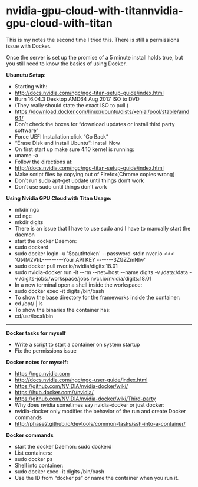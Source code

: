 # nvidia-gpu-cloud-with-titannvidia-gpu-cloud-with-titan

This is my notes the second time I tried this. There is still a permissions issue with Docker.

Once the server is set up the promise of a 5 minute install holds true, but you still need to know the basics of using Docker. 

**Ubunutu Setup:**
* Starting with:
* http://docs.nvidia.com/ngc/ngc-titan-setup-guide/index.html
* Burn 16.04.3 Desktop AMD64 Aug 2017 ISO to DVD
* (They really should state the exact ISO to pull.) 
* https://download.docker.com/linux/ubuntu/dists/xenial/pool/stable/amd64/
* Don’t check the boxes for “download updates or install third party software”
* Force UEFI Installation:click “Go Back” 
* “Erase Disk and install Ubuntu”: Install Now
* On first start up make sure 4.10 kernel is running:
* uname -a
* Follow the directions at:
* http://docs.nvidia.com/ngc/ngc-titan-setup-guide/index.html
* Make script files by copying out of Firefox(Chrome copies wrong)
* Don’t run sudo apt-get update until things don’t work
* Don’t use sudo until things don’t work


**Using Nvidia GPU Cloud with Titan Usage:**
* mkdir ngc
* cd ngc
* mkdir digits
* There is an issue that I have to use sudo and I have to manually start the daemon
* start the docker Daemon: 
* sudo dockerd
* sudo docker login -u '$oauthtoken' --password-stdin nvcr.io <<< 'Qt4M2VkL---------Your API KEY -------3ZGZZmNIw'
* sudo docker pull nvcr.io/nvidia/digits:18.01
* sudo nvidia-docker run -it --rm --net=host --name digits -v /data:/data -v /digits-jobs:/workspace/jobs nvcr.io/nvidia/digits:18.01
* In a new terminal open a shell inside the workspace:
* sudo docker exec -it digits /bin/bash
* To show the base directory for the frameworks inside the container:
* cd /opt/ | ls
* To show the binaries the container has:
* cd/usr/local/bin

***********************************************************************************
**Docker tasks for myself**
* Write a script to start a container on system startup
* Fix the permissions issue 

**Docker notes for myself:**
* https://ngc.nvidia.com
* http://docs.nvidia.com/ngc/ngc-user-guide/index.html
* https://github.com/NVIDIA/nvidia-docker/wiki/
* https://hub.docker.com/r/nvidia/
* https://github.com/NVIDIA/nvidia-docker/wiki/Third-party
* Why does nvidia sometimes say nvidia-docker or just docker:
* nvidia-docker only modifies the behavior of the run and create Docker commands
* http://phase2.github.io/devtools/common-tasks/ssh-into-a-container/

**Docker commands**
* start the docker Daemon: sudo dockerd
* List containers:
* sudo docker ps
* Shell into container:
* sudo docker exec -it digits /bin/bash
* Use the ID from “docker ps” or name the container when you run it.
